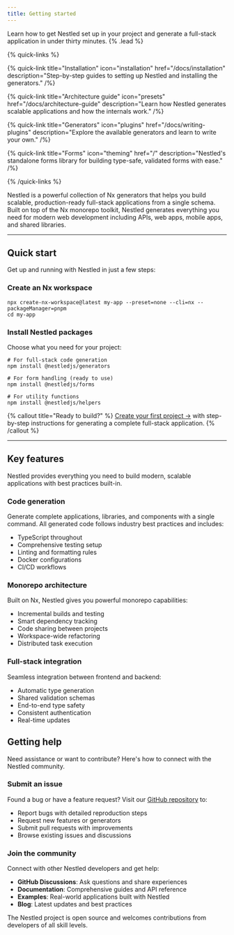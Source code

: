 ```yaml
---
title: Getting started
---
```


Learn how to get Nestled set up in your project and generate a full-stack application in under thirty minutes. {% .lead %}

{% quick-links %}

{% quick-link title="Installation" icon="installation" href="/docs/installation" description="Step-by-step guides to setting up Nestled and installing the generators." /%}

{% quick-link title="Architecture guide" icon="presets" href="/docs/architecture-guide" description="Learn how Nestled generates scalable applications and how the internals work." /%}

{% quick-link title="Generators" icon="plugins" href="/docs/writing-plugins" description="Explore the available generators and learn to write your own." /%}

{% quick-link title="Forms" icon="theming" href="/" description="Nestled's standalone forms library for building type-safe, validated forms with ease." /%}

{% /quick-links %}

Nestled is a powerful collection of Nx generators that helps you build scalable, production-ready full-stack applications from a single schema. Built on top of the Nx monorepo toolkit, Nestled generates everything you need for modern web development including APIs, web apps, mobile apps, and shared libraries.

---

## Quick start

Get up and running with Nestled in just a few steps:

### Create an Nx workspace

```shell
npx create-nx-workspace@latest my-app --preset=none --cli=nx --packageManager=pnpm
cd my-app
```

### Install Nestled packages

Choose what you need for your project:

```shell
# For full-stack code generation
npm install @nestledjs/generators

# For form handling (ready to use)
npm install @nestledjs/forms

# For utility functions
npm install @nestledjs/helpers
```

{% callout title="Ready to build?" %}
[Create your first project →](/docs/installation) with step-by-step instructions for generating a complete full-stack application.
{% /callout %}

---

## Key features

Nestled provides everything you need to build modern, scalable applications with best practices built-in.

### Code generation

Generate complete applications, libraries, and components with a single command. All generated code follows industry best practices and includes:
- TypeScript throughout
- Comprehensive testing setup
- Linting and formatting rules
- Docker configurations
- CI/CD workflows

### Monorepo architecture

Built on Nx, Nestled gives you powerful monorepo capabilities:
- Incremental builds and testing
- Smart dependency tracking
- Code sharing between projects
- Workspace-wide refactoring
- Distributed task execution

### Full-stack integration

Seamless integration between frontend and backend:
- Automatic type generation
- Shared validation schemas
- End-to-end type safety
- Consistent authentication
- Real-time updates

## Getting help

Need assistance or want to contribute? Here's how to connect with the Nestled community.

### Submit an issue

Found a bug or have a feature request? Visit our [GitHub repository](https://github.com/nestledjs/nestled) to:
- Report bugs with detailed reproduction steps
- Request new features or generators
- Submit pull requests with improvements
- Browse existing issues and discussions

### Join the community

Connect with other Nestled developers and get help:
- **GitHub Discussions**: Ask questions and share experiences
- **Documentation**: Comprehensive guides and API reference
- **Examples**: Real-world applications built with Nestled
- **Blog**: Latest updates and best practices

The Nestled project is open source and welcomes contributions from developers of all skill levels.
